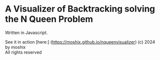 # A Visualizer of Backtracking solving the N Queen Problem

Written in Javascript.  

See it in action [here:] (https://moshix.github.io/nqueenvisualizer)
(c) 2024 by moshix  
All rights reserved

